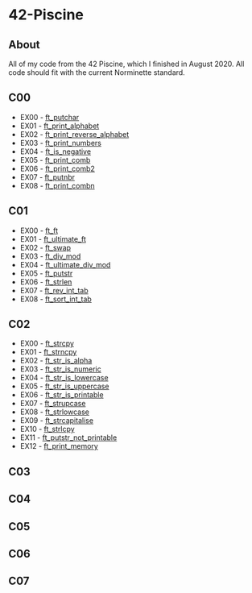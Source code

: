# 42-Piscine

## About

All of my code from the 42 Piscine, which I finished in August 2020. All code should fit with the current Norminette standard.

## C00
- EX00 - [ft_putchar](https://github.com/hopelucas/42-Piscine/tree/main/Projects%20(C00%20-%20C07)/C00/ex00)
- EX01 - [ft_print_alphabet](https://github.com/hopelucas/42-Piscine/tree/main/Projects%20(C00%20-%20C07)/C00/ex01)
- EX02 - [ft_print_reverse_alphabet](https://github.com/hopelucas/42-Piscine/tree/main/Projects%20(C00%20-%20C07)/C00/ex02)
- EX03 - [ft_print_numbers](https://github.com/hopelucas/42-Piscine/tree/main/Projects%20(C00%20-%20C07)/C00/ex03)
- EX04 - [ft_is_negative](https://github.com/hopelucas/42-Piscine/tree/main/Projects%20(C00%20-%20C07)/C00/ex04)
- EX05 - [ft_print_comb](https://github.com/hopelucas/42-Piscine/tree/main/Projects%20(C00%20-%20C07)/C00/ex05)
- EX06 - [ft_print_comb2](https://github.com/hopelucas/42-Piscine/tree/main/Projects%20(C00%20-%20C07)/C00/ex06)
- EX07 - [ft_putnbr](https://github.com/hopelucas/42-Piscine/tree/main/Projects%20(C00%20-%20C07)/C00/ex07)
- EX08 - [ft_print_combn](https://github.com/hopelucas/42-Piscine/tree/main/Projects%20(C00%20-%20C07)/C00/ex08)

## C01

- EX00 - [ft_ft](https://github.com/hopelucas/42-Piscine/tree/main/Projects%20(C00%20-%20C07)/C01/ex00)
- EX01 - [ft_ultimate_ft](https://github.com/hopelucas/42-Piscine/tree/main/Projects%20(C00%20-%20C07)/C01/ex01)
- EX02 - [ft_swap](https://github.com/hopelucas/42-Piscine/tree/main/Projects%20(C00%20-%20C01)/C01/ex02)
- EX03 - [ft_div_mod](https://github.com/hopelucas/42-Piscine/tree/main/Projects%20(C00%20-%20C07)/C01/ex03)
- EX04 - [ft_ultimate_div_mod](https://github.com/hopelucas/42-Piscine/tree/main/Projects%20(C00%20-%20C07)/C01/ex04)
- EX05 - [ft_putstr](https://github.com/hopelucas/42-Piscine/tree/main/Projects%20(C00%20-%20C07)/C01/ex05)
- EX06 - [ft_strlen](https://github.com/hopelucas/42-Piscine/tree/main/Projects%20(C00%20-%20C07)/C01/ex06)
- EX07 - [ft_rev_int_tab](https://github.com/hopelucas/42-Piscine/tree/main/Projects%20(C00%20-%20C07)/C01/ex07)
- EX08 - [ft_sort_int_tab](https://github.com/hopelucas/42-Piscine/tree/main/Projects%20(C00%20-%20C07)/C01/ex08)

## C02

- EX00 - [ft_strcpy](https://github.com/hopelucas/42-Piscine/tree/main/Projects%20(C00%20-%20C07)/C02/ex00)
- EX01 - [ft_strncpy](https://github.com/hopelucas/42-Piscine/tree/main/Projects%20(C00%20-%20C07)/C02/ex01)
- EX02 - [ft_str_is_alpha](https://github.com/hopelucas/42-Piscine/tree/main/Projects%20(C00%20-%20C01)/C02/ex02)
- EX03 - [ft_str_is_numeric](https://github.com/hopelucas/42-Piscine/tree/main/Projects%20(C00%20-%20C07)/C02/ex03)
- EX04 - [ft_str_is_lowercase](https://github.com/hopelucas/42-Piscine/tree/main/Projects%20(C00%20-%20C07)/C02/ex04)
- EX05 - [ft_str_is_uppercase](https://github.com/hopelucas/42-Piscine/tree/main/Projects%20(C00%20-%20C07)/C02/ex05)
- EX06 - [ft_str_is_printable](https://github.com/hopelucas/42-Piscine/tree/main/Projects%20(C00%20-%20C07)/C02/ex06)
- EX07 - [ft_strupcase](https://github.com/hopelucas/42-Piscine/tree/main/Projects%20(C00%20-%20C07)/C02/ex07)
- EX08 - [ft_strlowcase](https://github.com/hopelucas/42-Piscine/tree/main/Projects%20(C00%20-%20C07)/C02/ex08)
- EX09 - [ft_strcapitalise](https://github.com/hopelucas/42-Piscine/tree/main/Projects%20(C00%20-%20C07)/C02/ex09)
- EX10 - [ft_strlcpy](https://github.com/hopelucas/42-Piscine/tree/main/Projects%20(C00%20-%20C07)/C02/ex10)
- EX11 - [ft_putstr_not_printable](https://github.com/hopelucas/42-Piscine/tree/main/Projects%20(C00%20-%20C07)/C02/ex11)
- EX12 - [ft_print_memory](https://github.com/hopelucas/42-Piscine/tree/main/Projects%20(C00%20-%20C07)/C02/ex12)

## C03

## C04

## C05

## C06

## C07



